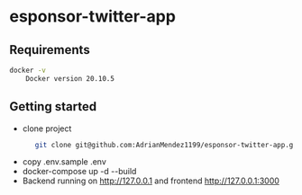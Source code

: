 # esponsor-twitter-app

## Requirements

```sh
docker -v 
    Docker version 20.10.5
```

## Getting started

* clone project 
  ```sh 
     git clone git@github.com:AdrianMendez1199/esponsor-twitter-app.git && git submodule update --init --recursive
   ``` 
* copy .env.sample .env
* docker-compose up -d --build
* Backend running on http://127.0.0.1 and frontend http://127.0.0.1:3000

